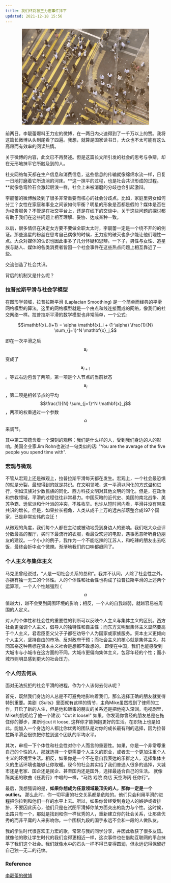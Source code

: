 ```yaml
---
title: 我们终将被王力宏事件抹平
updated: 2021-12-18 15:56
---
```


<p align="center">
<img src="/images/cross_road.gif" alt="cross_road" width="400"/>
</p>

前两日，李靓蕾爆料王力宏的微博，在一两日内火速得到了一千万以上的赞。我将这篇长微博从头到尾看了四遍。我想，就算是国家读书日，大众也不太可能有这么高昂而有效率的阅读热情。

关于微博的内容，此文已不再赘述。但是这篇长文所引发的社会的思考与争辩，却在无形地抹平它所触及到的人。

社交网络每天都在生产信息和消费信息，这些信息的传输就像绵绵水流一样，日复一日地打磨着它所流淌的河床。**这一抹平的过程，也是社会共识形成的过程。**就像急弯险石会激起层浪一样，社会上未被消磨的分歧也会引起激辩。

李靓蕾的微博触及到了很多非常重要而核心的社会分歧点。比如，家庭里男女如何分工？女性在家庭和事业之间该如何平衡？明星的形象是否都是假的？媒体是否在为权贵服务？不管是在社交平台上，还是在线下的交谈中，关于这些问题的探讨都有助于我们在这些问题上相互理解、妥协、达成某种一致。

以后，很多情侣在决定女方要不要做全职太太时，李靓蕾一定是一个绕不开的的例证。那些追星的粉丝在思考自己偶像的时候，王力宏的破灭也多少能让他们理性一点。大众对媒体的认识也因此事多了几分怀疑和思辨。一下子，男性与女性、追星族与路人、媒体的各类消费者皆因一个社会事件在这些热点问题上相互靠近了一些。

交流创造了社会共识。

背后的机制又是什么呢？

<div class="divider"></div>

### 拉普拉斯平滑与社会学模型

在图形学领域，拉普拉斯平滑 (Laplacian Smoothing) 是一个简单而经典的平滑网格模型的算法。这里的网格模型就是一个由点和线连接而成的网络，像我们的社交网络一样。拉普拉斯平滑的数学模型也非常简单，一个公式:

$$\mathbf{x}_{i+1} = \alpha \mathbf{x}_i + (1-\alpha) \frac{1}{N} \sum_{j=1}^N \mathbf{x}_j,$$

即在一次平滑之后 $$\mathbf{x}_i$$ 变成了 $$\mathbf{x}_{i+1}$$。等式右边包含了两项，第一项是个人节点的当前状态$$\mathbf{x}_i$$，第二项是相邻节点的平均$$\frac{1}{N} \sum_{j=1}^N \mathbf{x}_j$$，两项的权重通过一个参数$$\alpha$$来调节。

其中第二项蕴含着一个深刻的观察：我们是什么样的人，受到我们身边的人的影响。美国企业家Jim Rohn也说过一句类似的话: "You are the average of the five people you spend time with". 

### 宏观与微观

不管从宏观上还是微观上，拉普拉斯平滑每天都在发生。宏观上，一个社会最恐惧的就是分裂，最想得到的就是共识。在文明领域，这一平滑以同化的方式温和进行，例如汉族对少数民族的同化、西方科技文明对其他文明的同化。但是，在政治和宗教领域，平滑的过程往往非常暴力。中国灰暗的近代史、美国的南北战争、美苏争霸、逊尼派和什叶派的冲突，不胜枚举。也许从短时间内看，平滑并没有带来共识的增长。但是，如果拉长视角，人类从成千上万的远古部落整合成197个国家，已是非常宏伟的变迁！

从微观的角度，我们每个人都在主动或被动地受到身边人的影响。我们吃大众点评分数最高的餐厅，买时下最流行的衣服，看最受欢迎的电影，遇事愿意听听身边朋友的建议。一个小小的例子，我作为一个不能吃辣的江苏人，和吃辣的朋友出去吃饭，最终会折中点个微辣。渐渐地我们的口味都趋同了。


### 个人主义与集体主义

马克思曾经说过，“人是一切社会关系的总和”。我并不认同，人除了社会性之外，亦拥有独一无二的个体性。人的个体性和社会性也构成了拉普拉斯平滑的上述两个运算项。一个人个性越强烈 ($$\alpha$$值越大)，越不会受到周围环境的影响；相反，一个人的自我越弱，就越容易被周围的人定义。

对人的个体性和社会性的重要性的判断可以反映个人主义与集体主义的区别。西方社会更强调个人主义，倡导人的独特性和自主性；而东方文明里集体主义显然要高于个人主义，君君臣臣父父子子都在劝导个人为国家或家族服务。资本主义更倾向个人主义，坚持自由的市场、反对政府干预；而社会主义的核心就是集体主义，共同富裕这种目标在资本主义社会是想都不敢想的。
即使在中国，我们也能感受到大城市与小城市在这方面的不同。大城市更偏向集体主义，包容年轻的个性；而小城市则明显感到更大的社会压力。


### 个人何去何从

面对无法抗拒的社会平滑的进程，作为个人该何去何从呢？

首先，既然我们身边的人总是不可避免地影响着我们，那么选择正确的朋友就变得特别重要。美剧《Suits》里面就有这样的情节，主角Mike虽然找到了律师的工作，开启了新的人生，但是他和贩毒的朋友的关系还是把他拖入深渊。电视剧里，Mike的奶奶给了他一个建议: "Cut it loose!" 如果，你发现你曾经的朋友总是在拖住你的脚步，果断地cut it loose, 这样你才能拥抱更好的生活。在职场上也是如此。能加入一个身边的人都比你优秀的团队是对你的成长最有利的选择，因为拉普拉斯平滑会很快把你拉到这个团队的平均水平。

其次，审视一下个体性和社会性对你个人而言的重要性。如果，你是一个非常尊重自己的个性的人，那就选择一个更需要个人主义的职业，或者去一个更加注重个人主义的环境里生活。相反，如果你是一个不在意自我表达的乐群之人，选择集体主义的生活环境也能够让你取暖。现今的社会其实给了我们普通人很多的选择，大城市还是老家、国企还是民企、甚至国内还是国外，选择最适合自己的生活。
就像陈奕迅的歌曲《任我行》中唱的一样，“马路 戏院 商店 天空海阔 任你行”。

最后，我想强调的是，**如果你想成为任意领域最顶尖的人，那你一定是一个outlier。** 那么此时，你一切平庸的社交关系都是危险的。他们只会利用平滑的进程把你拉到和他们一样的水平上去。所以，如果你曾经受到身边人的嫉妒或者排挤，不要因此灰心，他们只是在试图平滑掉你某方面突出的能力与个性。这时候，出路只有一个，那就是找到和你一样优秀的人，重新建立你的社会关系，让那些优秀的而非平庸的人来影响你。一个围棋九段的国手永远不会和一段的人做队友。

<div class="divider"></div>

我的学生时代很喜欢王力宏的歌，常常与我的同学分享，并因此收获了很多友谊。就像他的歌让学生时代的我们变得更相近一样，这次事件也在借助互联网的平台抹平了我们这个社会。我们就像水中的石头一样不得已变得圆润，但永远记得保留好自己独一无二的花纹。

### Reference

[李靓蕾的微博](https://weibo.com/5977512966/L6w2sfDXb)